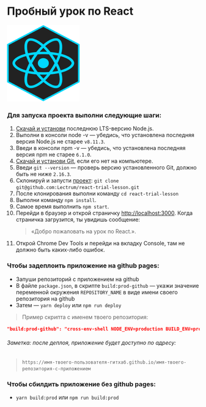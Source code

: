 # Пробный урок по React

<img src="./static/logos/react.png" alt="react-logo" width="190px" height="200pxt">

### Для запуска проекта выполни следующие шаги:

1.  [Скачай и установи](https://nodejs.org/en/?utm_source=React+Trial+Online&utm_campaign=86043fabd2-EMAIL_CAMPAIGN_2018_05_02&utm_medium=email&utm_term=0_82d4295369-86043fabd2-/cm_linker_open_url&utm_source=React+Online+Trial&utm_campaign=c0519fd54f-EMAIL_CAMPAIGN_2018_06_26_08_42_COPY_01&utm_medium=email&utm_term=0_82d4295369-c0519fd54f-) последнюю LTS-версию Node.js.
2.  Выполни в консоли node -v — убедись, что установлена последняя версия Node.js не старее `v8.11.3`.
3.  Введи в консоли npm -v — убедись, что установлена последняя версия npm не старее `6.1.0`.
4.  [Скачай и установи Git](https://git-scm.com/downloads?utm_source=React+Trial+Online&utm_campaign=86043fabd2-EMAIL_CAMPAIGN_2018_05_02&utm_medium=email&utm_term=0_82d4295369-86043fabd2-&utm_source=React+Online+Trial&utm_campaign=c0519fd54f-EMAIL_CAMPAIGN_2018_06_26_08_42_COPY_01&utm_medium=email&utm_term=0_82d4295369-c0519fd54f-), если его нет на компьютере.
5.  Введи `git --version` — проверь версию установленного Git, должно быть не ниже `2.16.3`.
6.  Склонируй и запусти [проект](https://github.com/Lectrum/react-trial-lesson?utm_source=React+Online+Trial&utm_campaign=c0519fd54f-EMAIL_CAMPAIGN_2018_06_26_08_42_COPY_01&utm_medium=email&utm_term=0_82d4295369-c0519fd54f-): `git clone git@github.com:Lectrum/react-trial-lesson.git`
7.  После клонирования выполни команду `cd react-trial-lesson`
8.  Выполни команду `npm install`.
9.  Самое время выполнить `npm start`.
10. Перейди в браузер и открой страничку [http://localhost:3000](http://localhost:3000/). Когда страничка загрузится, ты увидишь сообщение:
    > «Добро пожаловать на урок по React.».
11. Открой Chrome Dev Tools и перейди на вкладку Console, там не должно быть каких-либо ошибок.

### Чтобы задеплоить приложение на github pages:

-   Запуши репозиторий с приложением на github
-   В файле `package.json`, в скрипте `build:prod-github` — укажи значение переменной окружения `REPOSITORY_NAME` в виде имени своего репозитория на github
-   Затем — `yarn deploy` или `npm run deploy`

> Пример скрипта с именем твоего репозитория:

```json
"build:prod-github": "cross-env-shell NODE_ENV=production BUILD_ENV=production REPOSITORY_NAME=`имя-твоего-репозитория` npm run build:config
```

###### Заметка: после деплоя, приложение будет доступно по адресу:

> `https://имя-твоего-пользователя-гитхаб.github.io/имя-твоего-репозитория-с-приложением`

### Чтобы сбилдить приложение без github pages:

-   `yarn build:prod` или `npm run build:prod`
